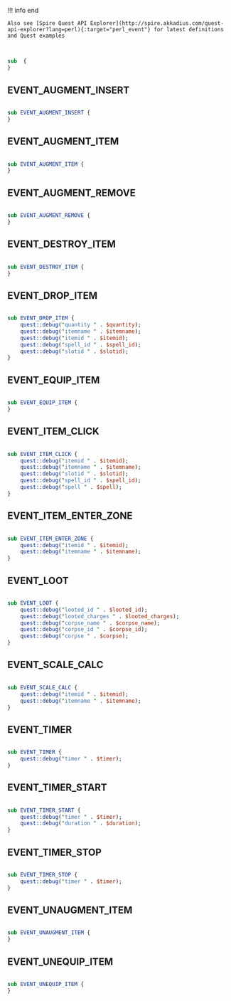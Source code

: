 !!! info end

    Also see [Spire Quest API Explorer](http://spire.akkadius.com/quest-api-explorer?lang=perl){:target="perl_event"} for latest definitions and Quest examples

## 

``` perl

sub  {
}
```
## EVENT_AUGMENT_INSERT

``` perl

sub EVENT_AUGMENT_INSERT {
}
```
## EVENT_AUGMENT_ITEM

``` perl

sub EVENT_AUGMENT_ITEM {
}
```
## EVENT_AUGMENT_REMOVE

``` perl

sub EVENT_AUGMENT_REMOVE {
}
```
## EVENT_DESTROY_ITEM

``` perl

sub EVENT_DESTROY_ITEM {
}
```
## EVENT_DROP_ITEM

``` perl

sub EVENT_DROP_ITEM {
	quest::debug("quantity " . $quantity);
	quest::debug("itemname " . $itemname);
	quest::debug("itemid " . $itemid);
	quest::debug("spell_id " . $spell_id);
	quest::debug("slotid " . $slotid);
}
```
## EVENT_EQUIP_ITEM

``` perl

sub EVENT_EQUIP_ITEM {
}
```
## EVENT_ITEM_CLICK

``` perl

sub EVENT_ITEM_CLICK {
	quest::debug("itemid " . $itemid);
	quest::debug("itemname " . $itemname);
	quest::debug("slotid " . $slotid);
	quest::debug("spell_id " . $spell_id);
	quest::debug("spell " . $spell);
}
```
## EVENT_ITEM_ENTER_ZONE

``` perl

sub EVENT_ITEM_ENTER_ZONE {
	quest::debug("itemid " . $itemid);
	quest::debug("itemname " . $itemname);
}
```
## EVENT_LOOT

``` perl

sub EVENT_LOOT {
	quest::debug("looted_id " . $looted_id);
	quest::debug("looted_charges " . $looted_charges);
	quest::debug("corpse_name " . $corpse_name);
	quest::debug("corpse_id " . $corpse_id);
	quest::debug("corpse " . $corpse);
}
```
## EVENT_SCALE_CALC

``` perl

sub EVENT_SCALE_CALC {
	quest::debug("itemid " . $itemid);
	quest::debug("itemname " . $itemname);
}
```
## EVENT_TIMER

``` perl

sub EVENT_TIMER {
	quest::debug("timer " . $timer);
}
```
## EVENT_TIMER_START

``` perl

sub EVENT_TIMER_START {
	quest::debug("timer " . $timer);
	quest::debug("duration " . $duration);
}
```
## EVENT_TIMER_STOP

``` perl

sub EVENT_TIMER_STOP {
	quest::debug("timer " . $timer);
}
```
## EVENT_UNAUGMENT_ITEM

``` perl

sub EVENT_UNAUGMENT_ITEM {
}
```
## EVENT_UNEQUIP_ITEM

``` perl

sub EVENT_UNEQUIP_ITEM {
}
```
